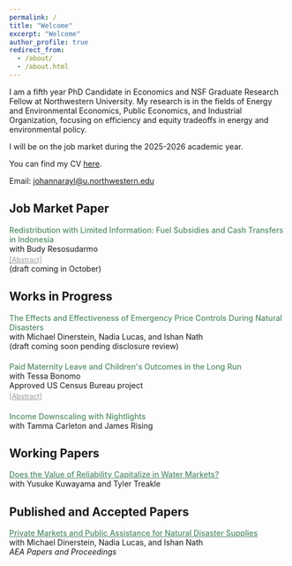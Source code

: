 ```yaml
---
permalink: /
title: "Welcome"
excerpt: "Welcome"
author_profile: true
redirect_from: 
  - /about/
  - /about.html
---
```


I am a fifth year PhD Candidate in Economics and NSF Graduate Research Fellow at Northwestern University. My research is in the fields of Energy and Environmental Economics, Public Economics, and Industrial Organization, focusing on efficiency and equity tradeoffs in energy and environmental policy. 

I will be on the job market during the 2025-2026 academic year. 

You can find my CV <a href="https://jrayl.github.io/files/RaylCV.pdf" target="_blank">here</a>.

Email: [johannarayl@u.northwestern.edu](mailto:johannarayl@u.northwestern.edu)


## Job Market Paper
<div class="paper">
  <div class ="paper-title">Redistribution with Limited Information: Fuel Subsidies and Cash Transfers in Indonesia</div>
  <div class="small">with Budy Resosudarmo</div>
  <div class="toggle-link" onclick="toggleAbstract(this)">[Abstract]</div> <div class="small">(draft coming in October)</div>
  <div class="abstract">
    In-kind transfers may outperform cash as a means of progressive redistribution when a government has limited data with which to identify poor households. We develop a model of redistribution with limited information to examine the grounds for one of the most common types of in-kind transfers worldwide: energy subsidies. In our model, a planner with progressive redistributional goals and limited information chooses between cash transfers and nonlinear fuel subsidies. The optimality of an in-kind mechanism over a targeted cash transfer is determined by the joint distribution of household income, observable characteristics, and household fuel demand. We estimate the primitives of this model for the Indonesian population using rich administrative survey data and variation generated by large fuel policy reforms. We quantify optimal interventions among nonlinear fuel prices, targeted cash transfers, and combinations of the two. Combinations of cash and in-kind programs, involving self-financing fuel pricing policies, outperform single interventions.
  </div>
</div>

## Works in Progress
<div class="paper">
  <div class="paper-title">The Effects and Effectiveness of Emergency Price Controls During Natural Disasters</div>
  <div class="small">with Michael Dinerstein, Nadia Lucas, and Ishan Nath</div>
  <div class="small">(draft coming soon pending disclosure review)</div>
</div> 

<div class="paper">
  <div class="paper-title">Paid Maternity Leave and Children's Outcomes in the Long Run</div>
  <div class="small">with Tessa Bonomo</div>
  <div class="small">Approved US Census Bureau project</div>
  <div class="toggle-link" onclick="toggleAbstract(this)">[Abstract]</div>
  <div class="abstract">
    The US is one of few countries worldwide without a national mandate for paid maternity leave, and as such, we know little about the effects of paid leave in this context. The first cases of statewide maternity leave in the U.S. came about somewhat unintentionally through changes in state Temporary Disability Insurance (TDI) in the 1960s and 1970s. Six to seven decades later, we have the opportunity to explore the long run effects of access to paid maternity leave on children, later in their lives. We do so employing a differences-in-discontinuities design around changes in state TDI policies which made disability insurance available for pregnancy. In "first stage" results, we provide new estimates of the effects of paid maternity leave availability on infant birth weights, improving upon existing methodologies estimating the same effect in the literature, and finding much larger positive effects. In a "second stage" exercise, we will link measures of the education and earnings of children with their birthdate records using Census and Numident data to provide the first estimates of the long run impacts of paid maternity leave on children for the US.
  </div>
</div>

<div class="paper">
  <div class="paper-title">Income Downscaling with Nightlights</div>
  <div class="small">with Tamma Carleton and James Rising</div>
</div>

## Working Papers 
<div class="paper">
  <div class="paper-title">
  <a href="https://papers.ssrn.com/sol3/papers.cfm?abstract_id=4907647" target="_blank">Does the Value of Reliability Capitalize in Water Markets?</a>
  </div>
  <div class="small">with Yusuke Kuwayama and Tyler Treakle</div>
</div>


## Published and Accepted Papers
<div class="paper">
  <div class="paper-title">
  <a href="https://jrayl.github.io/files/Dinerstein_etal_NaturalDisasterSupplies.pdf" target="_blank">Private Markets and Public Assistance for Natural Disaster Supplies</a> 
  </div>
  <div class="small">with Michael Dinerstein, Nadia Lucas, and Ishan Nath </div>
  <div class="small"><em>AEA Papers and Proceedings</em></div>
</div>


<style>
  .paper {
    margin-bottom: 20px;
  }
  .paper-title,
  .paper-title a { 
    color:#538c67; /* sage green */
    font-weight: 550;
  }
  .abstract {
    display: none;
    margin-top: 6px;
    font-size: 0.9em;   /* smaller font */
    color: #000;        /* black abstract text */
  }
  .toggle-link {
    font-size: 0.9em;
    color: #999;        /* grey link text */
    cursor: pointer;
    text-decoration: underline;
    margin-top: 4px;
  }
</style>

<script>
  function toggleAbstract(link) {
    const abstract = link.nextElementSibling;
    if (abstract.style.display === "block") {
      abstract.style.display = "none";
    } else {
      abstract.style.display = "block";
    }
  }
</script>

